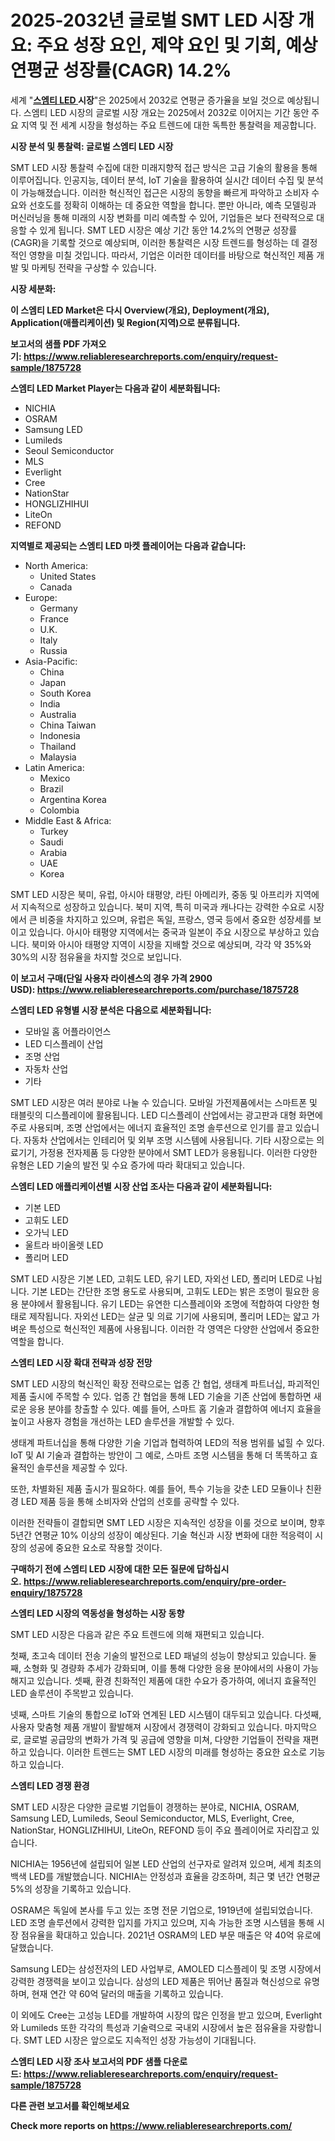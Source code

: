 <p><h1>2025-2032년 글로벌 SMT LED 시장 개요: 주요 성장 요인, 제약 요인 및 기회, 예상 연평균 성장률(CAGR) 14.2%</h1></p><p>세계 "<strong><a href="https://www.reliableresearchreports.com/smt-led-r1875728?utm_campaign=106&utm_medium=8&utm_source=Github&utm_content=ia&utm_term=11032025&utm_id=smt-led">스엠티 LED&nbsp;</a></strong><strong>시장</strong>"은 2025에서 2032로 연평균 증가율을 보일 것으로 예상됩니다. 스엠티 LED 시장의 글로벌 시장 개요는 2025에서 2032로 이어지는 기간 동안 주요 지역 및 전 세계 시장을 형성하는 주요 트렌드에 대한 독특한 통찰력을 제공합니다.</p>
<p><strong>시장 분석 및 통찰력: 글로벌 스엠티 LED 시장</strong></p>
<p><p>SMT LED 시장 통찰력 수집에 대한 미래지향적 접근 방식은 고급 기술의 활용을 통해 이루어집니다. 인공지능, 데이터 분석, IoT 기술을 활용하여 실시간 데이터 수집 및 분석이 가능해졌습니다. 이러한 혁신적인 접근은 시장의 동향을 빠르게 파악하고 소비자 수요와 선호도를 정확히 이해하는 데 중요한 역할을 합니다. 뿐만 아니라, 예측 모델링과 머신러닝을 통해 미래의 시장 변화를 미리 예측할 수 있어, 기업들은 보다 전략적으로 대응할 수 있게 됩니다. SMT LED 시장은 예상 기간 동안 14.2%의 연평균 성장률(CAGR)을 기록할 것으로 예상되며, 이러한 통찰력은 시장 트렌드를 형성하는 데 결정적인 영향을 미칠 것입니다. 따라서, 기업은 이러한 데이터를 바탕으로 혁신적인 제품 개발 및 마케팅 전략을 구상할 수 있습니다.</p><a href="%7CAUTHORITHY_DOMAIN_URL%7C?utm_campaign=106&utm_medium=8&utm_source=Github&utm_content=ia&utm_term=11032025&utm_id=smt-led"></a></p>
<p><strong>시장 세분화:</strong></p>
<p><strong>이 스엠티 LED Market은 다시 Overview(개요), Deployment(개요), Application(애플리케이션) 및 Region(지역)으로 분류됩니다.</strong></p>
<p><strong>보고서의 샘플 PDF 가져오기:&nbsp;<a href="https://www.reliableresearchreports.com/enquiry/request-sample/1875728?utm_campaign=106&utm_medium=8&utm_source=Github&utm_content=ia&utm_term=11032025&utm_id=smt-led">https://www.reliableresearchreports.com/enquiry/request-sample/1875728</a></strong><strong></strong></p>
<p><strong>스엠티 LED Market Player는 다음과 같이 세분화됩니다:</strong></p>
<p><ul><li>NICHIA</li><li>OSRAM</li><li>Samsung LED</li><li>Lumileds</li><li>Seoul Semiconductor</li><li>MLS</li><li>Everlight</li><li>Cree</li><li>NationStar</li><li>HONGLIZHIHUI</li><li>LiteOn</li><li>REFOND</li></ul></p>
<p><strong>지역별로 제공되는 스엠티 LED 마켓 플레이어는 다음과 같습니다:</strong></p>
<p><ul>
    <li>
        North America:
        <ul>
            <li>United States</li>
            <li>Canada</li>
        </ul>
    </li>
    <li>
        Europe:
        <ul>
            <li>Germany</li>
            <li>France</li>
            <li>U.K.</li>
            <li>Italy</li>
            <li>Russia</li>
        </ul>
    </li>
    <li>
        Asia-Pacific:
        <ul>
            <li>China</li>
            <li>Japan</li>
            <li>South Korea</li>
            <li>India</li>
            <li>Australia</li>
            <li>China Taiwan</li>
            <li>Indonesia</li>
            <li>Thailand</li>
            <li>Malaysia</li>
        </ul>
    </li>
    <li>
        Latin America:
        <ul>
            <li>Mexico</li>
            <li>Brazil</li>
            <li>Argentina Korea</li>
            <li>Colombia</li>
        </ul>
    </li>
    <li>
        Middle East & Africa:
        <ul>
            <li>Turkey</li>
            <li>Saudi</li>
            <li>Arabia</li>
            <li>UAE</li>
            <li>Korea</li>
        </ul>
    </li>
    </ul></p>
<p><p>SMT LED 시장은 북미, 유럽, 아시아 태평양, 라틴 아메리카, 중동 및 아프리카 지역에서 지속적으로 성장하고 있습니다. 북미 지역, 특히 미국과 캐나다는 강력한 수요로 시장에서 큰 비중을 차지하고 있으며, 유럽은 독일, 프랑스, 영국 등에서 중요한 성장세를 보이고 있습니다. 아시아 태평양 지역에서는 중국과 일본이 주요 시장으로 부상하고 있습니다. 북미와 아시아 태평양 지역이 시장을 지배할 것으로 예상되며, 각각 약 35%와 30%의 시장 점유율을 차지할 것으로 보입니다.</p></p>
<p><strong>이 보고서 구매(단일 사용자 라이센스의 경우 가격 2900 USD):&nbsp;<a href="https://www.reliableresearchreports.com/purchase/1875728?utm_campaign=106&utm_medium=8&utm_source=Github&utm_content=ia&utm_term=11032025&utm_id=smt-led">https://www.reliableresearchreports.com/purchase/1875728</a></strong></p>
<p><strong>스엠티 LED 유형별 시장 분석은 다음으로 세분화됩니다:</strong></p>
<p><ul><li>모바일 홈 어플라이언스</li><li>LED 디스플레이 산업</li><li>조명 산업</li><li>자동차 산업</li><li>기타</li></ul></p>
<p><p>SMT LED 시장은 여러 분야로 나눌 수 있습니다. 모바일 가전제품에서는 스마트폰 및 태블릿의 디스플레이에 활용됩니다. LED 디스플레이 산업에서는 광고판과 대형 화면에 주로 사용되며, 조명 산업에서는 에너지 효율적인 조명 솔루션으로 인기를 끌고 있습니다. 자동차 산업에서는 인테리어 및 외부 조명 시스템에 사용됩니다. 기타 시장으로는 의료기기, 가정용 전자제품 등 다양한 분야에서 SMT LED가 응용됩니다. 이러한 다양한 유형은 LED 기술의 발전 및 수요 증가에 따라 확대되고 있습니다.</p></p>
<p><strong>스엠티 LED 애플리케이션별 시장 산업 조사는 다음과 같이 세분화됩니다:</strong></p>
<p><ul><li>기본 LED</li><li>고휘도 LED</li><li>오가닉 LED</li><li>울트라 바이올렛 LED</li><li>폴리머 LED</li></ul></p>
<p><p>SMT LED 시장은 기본 LED, 고휘도 LED, 유기 LED, 자외선 LED, 폴리머 LED로 나뉩니다. 기본 LED는 간단한 조명 용도로 사용되며, 고휘도 LED는 밝은 조명이 필요한 응용 분야에서 활용됩니다. 유기 LED는 유연한 디스플레이와 조명에 적합하여 다양한 형태로 제작됩니다. 자외선 LED는 살균 및 의료 기기에 사용되며, 폴리머 LED는 얇고 가벼운 특성으로 혁신적인 제품에 사용됩니다. 이러한 각 영역은 다양한 산업에서 중요한 역할을 합니다.</p></p>
<p><strong>스엠티 LED 시장 확대 전략과 성장 전망</strong></p>
<p><p>SMT LED 시장의 혁신적인 확장 전략으로는 업종 간 협업, 생태계 파트너십, 파괴적인 제품 출시에 주목할 수 있다. 업종 간 협업을 통해 LED 기술을 기존 산업에 통합하면 새로운 응용 분야를 창출할 수 있다. 예를 들어, 스마트 홈 기술과 결합하여 에너지 효율을 높이고 사용자 경험을 개선하는 LED 솔루션을 개발할 수 있다. </p><p>생태계 파트너십을 통해 다양한 기술 기업과 협력하여 LED의 적용 범위를 넓힐 수 있다. IoT 및 AI 기술과 결합하는 방안이 그 예로, 스마트 조명 시스템을 통해 더 똑똑하고 효율적인 솔루션을 제공할 수 있다. </p><p>또한, 차별화된 제품 출시가 필요하다. 예를 들어, 특수 기능을 갖춘 LED 모듈이나 친환경 LED 제품 등을 통해 소비자와 산업의 선호를 공략할 수 있다. </p><p>이러한 전략들이 결합되면 SMT LED 시장은 지속적인 성장을 이룰 것으로 보이며, 향후 5년간 연평균 10% 이상의 성장이 예상된다. 기술 혁신과 시장 변화에 대한 적응력이 시장의 성공에 중요한 요소로 작용할 것이다.</p></p>
<p><strong>구매하기 전에 스엠티 LED 시장에 대한 모든 질문에 답하십시오.&nbsp;<a href="https://www.reliableresearchreports.com/enquiry/pre-order-enquiry/1875728?utm_campaign=106&utm_medium=8&utm_source=Github&utm_content=ia&utm_term=11032025&utm_id=smt-led">https://www.reliableresearchreports.com/enquiry/pre-order-enquiry/1875728</a></strong><strong></strong></p>
<p><strong>스엠티 LED 시장의 역동성을 형성하는 시장 동향</strong></p>
<p><p>SMT LED 시장은 다음과 같은 주요 트렌드에 의해 재편되고 있습니다. </p><p>첫째, 초고속 데이터 전송 기술의 발전으로 LED 패널의 성능이 향상되고 있습니다. 둘째, 소형화 및 경량화 추세가 강화되며, 이를 통해 다양한 응용 분야에서의 사용이 가능해지고 있습니다. 셋째, 환경 친화적인 제품에 대한 수요가 증가하여, 에너지 효율적인 LED 솔루션이 주목받고 있습니다. </p><p>넷째, 스마트 기술의 통합으로 IoT와 연계된 LED 시스템이 대두되고 있습니다. 다섯째, 사용자 맞춤형 제품 개발이 활발해져 시장에서 경쟁력이 강화되고 있습니다. 마지막으로, 글로벌 공급망의 변화가 가격 및 공급에 영향을 미쳐, 다양한 기업들이 전략을 재편하고 있습니다. 이러한 트렌드는 SMT LED 시장의 미래를 형성하는 중요한 요소로 기능하고 있습니다.</p></p>
<p><strong>스엠티 LED 경쟁 환경</strong></p>
<p><p>SMT LED 시장은 다양한 글로벌 기업들이 경쟁하는 분야로, NICHIA, OSRAM, Samsung LED, Lumileds, Seoul Semiconductor, MLS, Everlight, Cree, NationStar, HONGLIZHIHUI, LiteOn, REFOND 등이 주요 플레이어로 자리잡고 있습니다.</p><p>NICHIA는 1956년에 설립되어 일본 LED 산업의 선구자로 알려져 있으며, 세계 최초의 백색 LED를 개발했습니다. NICHIA는 안정성과 효율을 강조하며, 최근 몇 년간 연평균 5%의 성장을 기록하고 있습니다.</p><p>OSRAM은 독일에 본사를 두고 있는 조명 전문 기업으로, 1919년에 설립되었습니다. LED 조명 솔루션에서 강력한 입지를 가지고 있으며, 지속 가능한 조명 시스템을 통해 시장 점유율을 확대하고 있습니다. 2021년 OSRAM의 LED 부문 매출은 약 40억 유로에 달했습니다.</p><p>Samsung LED는 삼성전자의 LED 사업부로, AMOLED 디스플레이 및 조명 시장에서 강력한 경쟁력을 보이고 있습니다. 삼성의 LED 제품은 뛰어난 품질과 혁신성으로 유명하며, 현재 연간 약 60억 달러의 매출을 기록하고 있습니다.</p><p>이 외에도 Cree는 고성능 LED를 개발하여 시장의 많은 인정을 받고 있으며, Everlight와 Lumileds 또한 각각의 특성과 기술력으로 국내외 시장에서 높은 점유율을 자랑합니다. SMT LED 시장은 앞으로도 지속적인 성장 가능성이 기대됩니다.</p></p>
<p><strong>스엠티 LED 시장 조사 보고서의 PDF 샘플 다운로드:&nbsp;<a href="https://www.reliableresearchreports.com/enquiry/request-sample/1875728?utm_campaign=106&utm_medium=8&utm_source=Github&utm_content=ia&utm_term=11032025&utm_id=smt-led">https://www.reliableresearchreports.com/enquiry/request-sample/1875728</a></strong></p>
<p><strong></strong></p>
<p><strong></strong></p>
<p><strong></strong></p>
<p><strong></strong></p>
<p><strong>다른 관련 보고서를 확인해보세요</strong></p>
<p><strong>Check more reports on <a href="https://www.reliableresearchreports.com/?utm_campaign=106&utm_medium=8&utm_source=Github&utm_content=ia&utm_term=11032025&utm_id=smt-led">https://www.reliableresearchreports.com/</a></strong></p>